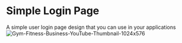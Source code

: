 # Simple Login Page
A simple user login page design that you can use in your applications
![Gym-Fitness-Business-YouTube-Thumbnail-1024x576](https://github.com/tahacinar/Simple-Login-Page/assets/51681268/4d80329f-cad3-46ab-b48a-baac2a761cee)
